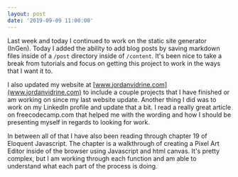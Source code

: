```yaml
---
layout: post
date: '2019-09-09 11:00:00'
---
```

Last week and today I continued to work on the static site generator (InGen). Today I added the ability to add blog posts by saving markdown files inside of a ```/post``` directory inside of ```/content```. It's been nice to take a break from tutorials and focus on getting this project to work in the ways that I want it to.

<!--more-->

I also updated my website at [www.jordanvidrine.com](www.jordanvidrine.com) to include a couple projects that I have finished or am working on since my last website update. Another thing I did was to work on my LinkedIn profile and update that a bit. I read a really great article on freecodecamp.com that helped me with the wording and how I should be presenting myself in regards to looking for work.

In between all of that I have also been reading through chapter 19 of Eloquent Javascript. The chapter is a walkthrough of creating a Pixel Art Editor inside of the browser using Javascript and html canvas. It's pretty complex, but I am working through each function and am able to understand what each part of the process is doing.
